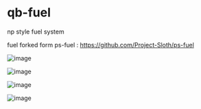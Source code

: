 # qb-fuel
np style fuel system 

fuel forked form ps-fuel : https://github.com/Project-Sloth/ps-fuel

![image](https://user-images.githubusercontent.com/89742984/183307493-2a535779-a750-4562-b4d1-d9c2cc7fd5e8.png)

![image](https://user-images.githubusercontent.com/89742984/183307500-121ed35e-0318-4a4d-bacd-dc3eade33156.png)

![image](https://user-images.githubusercontent.com/89742984/183307508-b60e9c1c-a199-4af8-9c98-adc22c64827b.png)

![image](https://user-images.githubusercontent.com/89742984/183307780-80af2a78-1d64-4fec-9b1c-eee44a6190e2.png)
